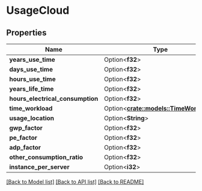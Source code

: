 # UsageCloud

## Properties

Name | Type | Description | Notes
------------ | ------------- | ------------- | -------------
**years_use_time** | Option<**f32**> |  | [optional]
**days_use_time** | Option<**f32**> |  | [optional]
**hours_use_time** | Option<**f32**> |  | [optional]
**years_life_time** | Option<**f32**> |  | [optional]
**hours_electrical_consumption** | Option<**f32**> |  | [optional]
**time_workload** | Option<[**crate::models::TimeWorkload**](Time_Workload.md)> |  | [optional]
**usage_location** | Option<**String**> |  | [optional]
**gwp_factor** | Option<**f32**> |  | [optional]
**pe_factor** | Option<**f32**> |  | [optional]
**adp_factor** | Option<**f32**> |  | [optional]
**other_consumption_ratio** | Option<**f32**> |  | [optional]
**instance_per_server** | Option<**i32**> |  | [optional]

[[Back to Model list]](../README.md#documentation-for-models) [[Back to API list]](../README.md#documentation-for-api-endpoints) [[Back to README]](../README.md)


